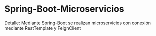# Spring-Boot-Microservicios
Detalle: 
Mediante Spring-Boot se realizan microservicios con conexión mediante RestTemplate y FeignClient
